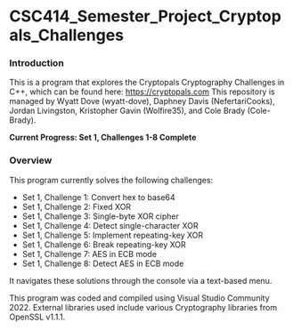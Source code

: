 # CSC414_Semester_Project_Cryptopals_Challenges

### Introduction
This is a program that explores the Cryptopals Cryptography Challenges in C++, which can be found here: https://cryptopals.com
This repository is managed by Wyatt Dove (wyatt-dove), Daphney Davis (NefertariCooks), Jordan Livingston, Kristopher Gavin (Wolfire35), and Cole Brady (Cole-Brady).

**Current Progress: Set 1, Challenges 1-8 Complete**

### Overview
This program currently solves the following challenges:
- Set 1, Challenge 1: Convert hex to base64
- Set 1, Challenge 2: Fixed XOR
- Set 1, Challenge 3: Single-byte XOR cipher
- Set 1, Challenge 4: Detect single-character XOR
- Set 1, Challenge 5: Implement repeating-key XOR
- Set 1, Challenge 6: Break repeating-key XOR
- Set 1, Challenge 7: AES in ECB mode
- Set 1, Challenge 8: Detect AES in ECB mode

It navigates these solutions through the console via a text-based menu.

This program was coded and compiled using Visual Studio Community 2022. External libraries used include various Cryptography libraries from OpenSSL v1.1.1.
